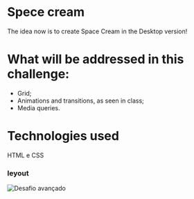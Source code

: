 # Spece cream

The idea now is to create Space Cream in the Desktop version!

# What will be addressed in this challenge:

- Grid;
- Animations and transitions, as seen in class;
- Media queries.

# Technologies used

HTML e CSS 

### leyout

![Desafio avançado](https://user-images.githubusercontent.com/116130802/221474398-dea05973-2cb8-43a0-88de-add70f245c5d.png)
